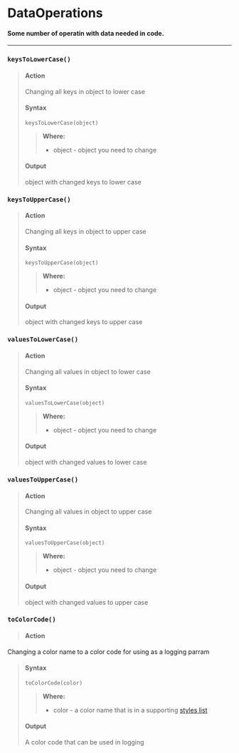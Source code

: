 # DataOperations

#### Some number of operatin with data needed in code. 

------

### **`keysToLowerCase()`**
> #### **Action**
> Changing all keys in object to lower case
> #### **Syntax**
>     keysToLowerCase(object)
>> **Where:**
>> * object - object you need to change 
> #### **Output**
> object with changed keys to lower case

### **`keysToUpperCase()`**
> #### **Action**
> Changing all keys in object to upper case
> #### **Syntax**
>     keysToUpperCase(object)
>> **Where:**
>> * object - object you need to change 
> #### **Output**
> object with changed keys to upper case

### **`valuesToLowerCase()`**
> #### **Action**
> Changing all values in object to lower case
> #### **Syntax**
>     valuesToLowerCase(object)
>> **Where:**
>> * object - object you need to change 
> #### **Output**
> object with changed values to lower case

### **`valuesToUpperCase()`**
> #### **Action**
> Changing all values in object to upper case
> #### **Syntax**
>     valuesToUpperCase(object)
>> **Where:**
>> * object - object you need to change 
> #### **Output**
> object with changed values to upper case

### **`toColorCode()`**
> #### **Action**
Changing a color name to a color code for using as a logging parram
> #### **Syntax**
>     toColorCode(color)
>> **Where:**
>> * color - a color name that is in a supporting [styles list](../styles.md)
> #### **Output**
> A color code that can be used in logging